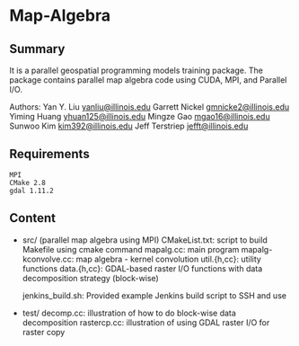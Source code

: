 # Map-Algebra

## Summary
It is a parallel geospatial programming models training package. The
package contains parallel map algebra code using CUDA, MPI, and Parallel
I/O.
	

Authors: 
	Yan Y. Liu <yanliu@illinois.edu>
	Garrett Nickel <gmnicke2@illinois.edu>
	Yiming Huang <yhuan125@illinois.edu>
	Mingze Gao <mgao16@illinois.edu>
	Sunwoo Kim <kim392@illinois.edu>
    Jeff Terstriep <jefft@illinois.edu>
	
## Requirements
    MPI
    CMake 2.8
    gdal 1.11.2

## Content
- src/
	(parallel map algebra using MPI)
	CMakeList.txt: script to build Makefile using cmake command
	mapalg.cc: main program
	mapalg-kconvolve.cc: map algebra - kernel convolution
	util.{h,cc}: utility functions
	data.{h,cc}: GDAL-based raster I/O functions with data 
		decomposition strategy (block-wise)

	jenkins_build.sh: Provided example Jenkins build script to SSH and use

- test/
	decomp.cc: illustration of how to do block-wise data decomposition 
	rastercp.cc: illustration of using GDAL raster I/O for raster copy
